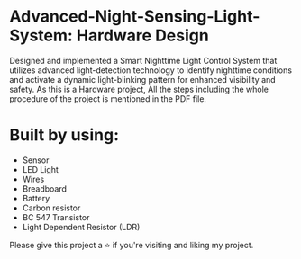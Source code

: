 # Advanced-Night-Sensing-Light-System: Hardware Design
Designed and implemented a Smart Nighttime Light Control System that utilizes advanced light-detection technology to identify nighttime conditions and activate a dynamic light-blinking pattern for enhanced visibility and safety.
As this is a Hardware project, All the steps including the whole procedure of the project is mentioned in the PDF file.

# Built by using:
* Sensor
* LED Light
* Wires
* Breadboard
* Battery
* Carbon resistor
* BC 547 Transistor
* Light Dependent Resistor (LDR)

Please give this project a ⭐ if you're visiting and liking my project.

